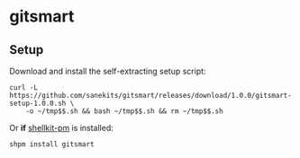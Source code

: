 # gitsmart

## Setup

Download and install the self-extracting setup script:
```
curl -L https://github.com/sanekits/gitsmart/releases/download/1.0.0/gitsmart-setup-1.0.0.sh \
    -o ~/tmp$$.sh && bash ~/tmp$$.sh && rm ~/tmp$$.sh
```


Or **if** [shellkit-pm](https://github.com/sanekits/shellkit-pm) is installed:

    shpm install gitsmart

##
